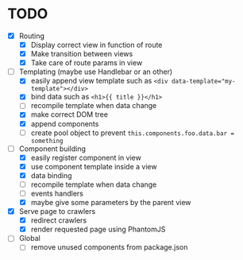TODO
====
- [x] Routing
    - [x] Display correct view in function of route
    - [x] Make transition between views
    - [x] Take care of route params in view
- [ ] Templating (maybe use Handlebar or an other)
    - [x] easily append view template such as `<div data-template="my-template"></div>`
    - [x] bind data such as `<h1>{{ title }}</h1>`
    - [ ] recompile template when data change
    - [x] make correct DOM tree
    - [x] append components
    - [ ] create pool object to prevent `this.components.foo.data.bar = something`
- [ ] Component building
    - [x] easily register component in view
    - [x] use component template inside a view
    - [x] data binding
    - [ ] recompile template when data change
    - [ ] events handlers
    - [x] maybe give some parameters by the parent view
- [x] Serve page to crawlers
    - [x] redirect crawlers
    - [x] render requested page using PhantomJS
- [ ] Global
    - [ ] remove unused components from package.json